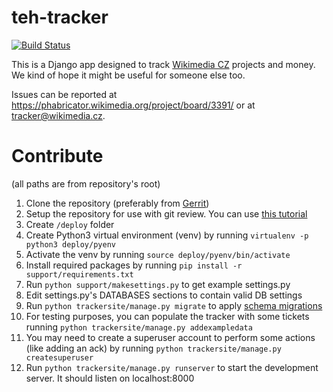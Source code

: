 teh-tracker
===========
[![Build Status](https://integration.wikimedia.org/ci/job/wikimedia-cz-tracker-tox-docker/badge/icon)](https://integration.wikimedia.org/ci/view/WMF/job/wikimedia-cz-tracker-tox-docker/)

This is a Django app designed to track [Wikimedia CZ](https://www.wikimedia.cz/) projects and money. We kind of hope it might be useful for someone else too.

Issues can be reported at https://phabricator.wikimedia.org/project/board/3391/ or at tracker@wikimedia.cz.

# Contribute

(all paths are from repository's root)

1. Clone the repository (preferably from [Gerrit](https://gerrit.wikimedia.org/r/admin/projects/wikimedia-cz/tracker))
2. Setup the repository for use with git review. You can use [this tutorial](https://www.mediawiki.org/wiki/Gerrit/Tutorial)
3. Create `/deploy` folder
4. Create Python3 virtual environment (venv) by running `virtualenv -p python3 deploy/pyenv`
5. Activate the venv by running `source deploy/pyenv/bin/activate`
6. Install required packages by running `pip install -r support/requirements.txt`
7. Run `python support/makesettings.py` to get example settings.py
8. Edit settings.py's DATABASES sections to contain valid DB settings
9. Run `python trackersite/manage.py migrate` to apply [schema migrations](https://en.wikipedia.org/wiki/Schema_migration)
10. For testing purposes, you can populate the tracker with some tickets running `python trackersite/manage.py addexampledata`
11. You may need to create a superuser account to perform some actions (like adding an ack) by running `python trackersite/manage.py createsuperuser`
12. Run `python trackersite/manage.py runserver` to start the development server. It should listen on localhost:8000
